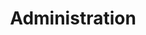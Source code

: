 ---
title: Administration
longTitle: 'Administration'
tags:
- gccommon
usedFor:
- "[[Management]]"
---